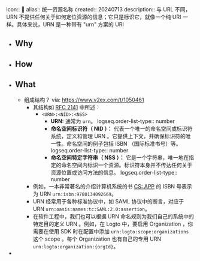 icon:: 📄
alias:: 统一资源名称
created:: 20240713
description:: 与 URL 不同，URN 不提供任何关于如何定位资源的信息；它只是标识它，就像一个纯 URI 一样。具体来说，URN 是一种带有 "urn" 方案的 URI

- ## Why
- ## How
- ## What
  - 组成结构？ via: https://www.v2ex.com/t/1050461
    - 其结构如 [RFC 2141](https://datatracker.ietf.org/doc/html/rfc2141) 中所述：
      - `<URN>:<NID>:<NSS>`
        - **URN:** 通常为 `urn`。
          logseq.order-list-type:: number
        - **命名空间标识符（ NID ）：** 代表一个唯一的命名空间或标识符系统，定义和管理 URN 。它提供上下文，并确保标识符的唯一性。命名空间的例子包括 ISBN （国际标准书号）等。
          logseq.order-list-type:: number
        - **命名空间特定字符串（ NSS ）：** 它是一个字符串，唯一地在指定的命名空间内标识一个资源。标识符本身并不传达任何关于资源位置或访问方法的信息。
          logseq.order-list-type:: number
    - 例如，一本非常著名的介绍计算机系统的书 [CS: APP](https://www.isbns.net/isbn/9780134092669/) 的 ISBN 号表示为 URN `urn:isbn:9780134092669`。
    - URN 经常用于各种标准协议中，如 SAML 协议中的断言，对应于 URN `urn:oasis:names:tc:SAML:2.0:assertion`。
    - 在软件工程中，我们也可以根据 URN 命名规则为我们自己的系统中的特定目的定义 URN 。例如，在 Logto 中，要启用 Organization ，你需要在使用 SDK 时在配置中添加 `urn:logto:scope:organizations` 这个 scope 。每个 Organization 也有自己的专用 URN `urn:logto:organization:{orgId}`。
-